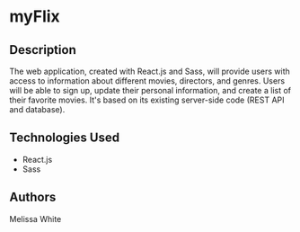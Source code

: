 # myFlix
## Description 
The web application, created with React.js and Sass, will provide users with access to information about different movies, directors, and genres. Users will be able to sign up, update their personal information, and create a list of their favorite movies. It's based on its existing server-side code (REST API and database).

## Technologies Used
- React.js
- Sass

## Authors
Melissa White
